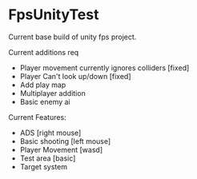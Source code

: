 # FpsUnityTest

Current base build of unity fps project.

Current additions req
- Player movement currently ignores colliders [fixed]
- Player Can't look up/down [fixed]
- Add play map
- Multiplayer addition
- Basic enemy ai

Current Features:
- ADS [right mouse]
- Basic shooting [left mouse]
- Player Movement [wasd]
- Test area [basic]
- Target system
